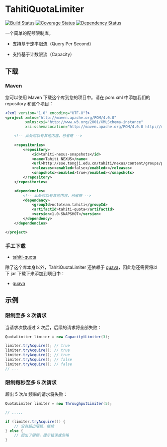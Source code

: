 # TahitiQuotaLimiter

[![Build Status](https://travis-ci.org/SummerWish/TahitiQuotaLimiter.svg?branch=master)](https://travis-ci.org/SummerWish/TahitiQuotaLimiter)
[![Coverage Status](https://coveralls.io/repos/github/SummerWish/TahitiQuotaLimiter/badge.svg?branch=master)](https://coveralls.io/github/SummerWish/TahitiQuotaLimiter?branch=master)
[![Dependency Status](https://www.versioneye.com/user/projects/5709196ffcd19a005185517c/badge.svg)](https://www.versioneye.com/user/projects/5709196ffcd19a005185517c)

一个简单的配额限制库。

- 支持基于速率限流（Query Per Second）

- 支持基于计数限流（Capacity）

## 下载

### Maven

您可以使用 Maven 下载这个库到您的项目中。请在 pom.xml 中添加我们的 repository 和这个项目：

```xml
<?xml version="1.0" encoding="UTF-8"?>
<project xmlns="http://maven.apache.org/POM/4.0.0"
         xmlns:xsi="http://www.w3.org/2001/XMLSchema-instance"
         xsi:schemaLocation="http://maven.apache.org/POM/4.0.0 http://maven.apache.org/xsd/maven-4.0.0.xsd">

    <!-- 此处可以有其他内容，已省略 -->
    
    <repositories>
        <repository>
            <id>tahiti-nexus-snapshots</id>
            <name>Tahiti NEXUS</name>
            <url>http://sse.tongji.edu.cn/tahiti/nexus/content/groups/public</url>
            <releases><enabled>false</enabled></releases>
            <snapshots><enabled>true</enabled></snapshots>
        </repository>
    </repositories>

    <dependencies>
        <!-- 此处可以有其他内容，已省略 -->
        <dependency>
            <groupId>octoteam.tahiti</groupId>
            <artifactId>tahiti-quota</artifactId>
            <version>1.0-SNAPSHOT</version>
        </dependency>
    </dependencies>

</project>
```

### 手工下载

- [tahiti-quota](http://sse.tongji.edu.cn/tahiti/nexus/service/local/repositories/public/content/octoteam/tahiti/tahiti-quota/1.0-SNAPSHOT/tahiti-quota-1.0-20160409.184252-1.jar)

除了这个库本身以外，TahitiQuotaLimiter 还依赖于 [guava](https://github.com/google/guava/wiki/Release19)，因此您还需要将以下 jar 下载下来添加到项目中：

- [guava](http://central.maven.org/maven2/com/google/guava/guava/19.0/guava-19.0.jar)

## 示例

### 限制至多 3 次请求

当请求次数超过 3 次后，后续的请求将全部失败：

```java
QuotaLimiter limiter = new CapacitytLimiter(3);

limiter.tryAcquire(); // true
limiter.tryAcquire(); // true
limiter.tryAcquire(); // true
limiter.tryAcquire(); // false
limiter.tryAcquire(); // false
// ...
```

### 限制每秒至多 5 次请求

超出 5 次/s 频率的请求将失败：

```java
QuotaLimiter limiter = new ThroughputLimiter(5);

// .....

if (limiter.tryAcquire()) {
	// 没有超出限额，继续
} else {
	// 超出了限额，提示错误或忽略
} 
```

